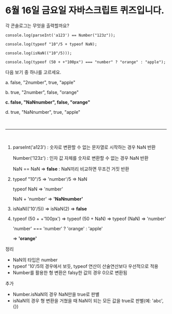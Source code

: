 # 6월 16일 금요일 자바스크립트 퀴즈입니다.

각 콘솔로그는 무엇을 출력할까요?

```
console.log(parseInt('a123') == Number("123z"));

console.log(typeof "10"/5 + typeof NaN);

console.log(isNaN(("10"/5))); 

console.log(typeof (50 + +"100px") === "number" ? "orange" : "apple");
```

다음 보기 중 하나를 고르세요.

a. false, "2number", true, "apple"

b. true, "2number", false, "orange"

**c. false, "NaNnumber", false, "orange"**

d. true, "NaNnumber", true, "apple"

<br><hr><br>

1. 
    parseInt('a123') : 숫자로 변환할 수 없는 문자열로 시작하는 경우 NaN 반환

    Number('123z') : 인자 값 자체를 숫자로 변환할 수 없는 경우 NaN 반환

    NaN == NaN => **false** : NaN끼리 비교하면 무조건 거짓 반환


2.
    typeof "10"/5 => 'number'/5 => NaN

    typeof NaN => 'number'

    NaN + 'number' => **'NaNnumber'**

3. 
    isNaN(('10'/5)) => isNaN(2) => **false**

4.
    typeof (50 + +'100px') => typeof (50 + NaN) => typeof (NaN) => 'number'

    'number' === 'number' ? 'orange' : 'apple'

    => **'orange'**

정리

- NaN의 타입은 number
- typeof '10'/5의 경우에서 보듯, typeof 연산이 산술연산보다 우선적으로 적용
- Number를 활용한 형 변환은 falsy한 값의 경우 0으로 변환됨

추가

- Number.isNaN의 경우 NaN만을 true로 판별
- isNaN의 경우 형 변환을 거쳤을 때 NaN이 되는 모든 값을 true로 판별(예: 'abc', {})